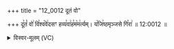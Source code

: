 +++
title = "12_0012 दूतं वो"

+++
दू꣣तं꣡ वो꣢ वि꣣श्व꣡वे꣢दसꣳ हव्य꣣वा꣢ह꣣म꣡म꣢र्त्यम्। य꣡जि꣢ष्ठमृञ्जसे गि꣣रा꣢ ॥ 12:0012 ॥

<details><summary>विस्वर-मूलम् (VC)</summary>

दूतं वो विश्ववेदसꣳ हव्यवाहममर्त्यम् । यजिष्ठमृञ्जसे गिरा ॥१२॥
</details>